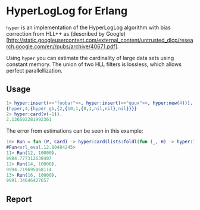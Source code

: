 # HyperLogLog for Erlang

`hyper` is an implementation of the HyperLogLog algorithm with bias
correction from HLL++ as (described by
Google)[http://static.googleusercontent.com/external_content/untrusted_dlcp/research.google.com/en//pubs/archive/40671.pdf].

Using `hyper` you can estimate the cardinality of large data sets
using constant memory. The union of two HLL filters is lossless, which
allows perfect parallellization.

## Usage

```erlang
1> hyper:insert(<<"foobar">>, hyper:insert(<<"quux">>, hyper:new(4))).
{hyper,4,{hyper_gb,{2,{10,1,{8,1,nil,nil},nil}}}}
2> hyper:card(v(-1)).
2.136502281992361
```

The error from estimations can be seen in this example:
```erlang
10> Run = fun (P, Card) -> hyper:card(lists:foldl(fun (_, H) -> hyper:insert(crypto:rand_bytes(32), H) end, hyper:new(P), lists:seq(1, Card))) end.
#Fun<erl_eval.12.80484245>
11> Run(12, 10000).
9984.777312630407
12> Run(14, 10000).
9994.719695068114
13> Run(16, 10000).
9991.34646427657
```

## Report
